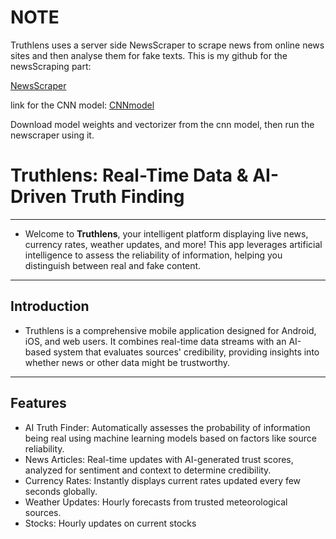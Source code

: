 # NOTE
Truthlens uses a server side NewsScraper to scrape news from online news sites and then analyse them for fake texts. This is my github for the newsScraping part:

[NewsScraper](https://github.com/ashwin549/NewsScraper)

link for the CNN model:
[CNNmodel](https://www.kaggle.com/code/arshaqshagihan/interpretable-cnn)

Download model weights and vectorizer from the cnn model, then run the newscraper using it. 

# Truthlens: Real-Time Data & AI-Driven Truth Finding

---

- Welcome to **Truthlens**, your intelligent platform displaying live news, currency rates, weather updates, and more! This app leverages artificial intelligence to assess the reliability of information, helping you distinguish between real and fake content.

---

## Introduction

- Truthlens is a comprehensive mobile application designed for Android, iOS, and web users. It combines real-time data streams with an AI-based system that evaluates sources' credibility, providing insights into whether news or other data might be trustworthy.

---

## Features
- AI Truth Finder: Automatically assesses the probability of information being real using machine learning models based on factors like source reliability.
- News Articles: Real-time updates with AI-generated trust scores, analyzed for sentiment and context to determine credibility.
- Currency Rates: Instantly displays current rates updated every few seconds globally.
- Weather Updates: Hourly forecasts from trusted meteorological sources.
- Stocks: Hourly updates on current stocks






